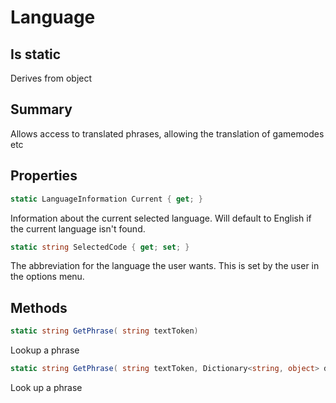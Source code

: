 # Language

## Is static
Derives from object

## Summary

Allows access to translated phrases, allowing the translation of gamemodes etc
## Properties

```c#
static LanguageInformation Current { get; } 
```
Information about the current selected language. Will default to English if the current language isn't found.
```c#
static string SelectedCode { get; set; } 
```
The abbreviation for the language the user wants. This is set by the user in the options menu.
## Methods

```c#
static string GetPhrase( string textToken) 
```
Lookup a phrase
```c#
static string GetPhrase( string textToken, Dictionary<string, object> data) 
```
Look up a phrase
